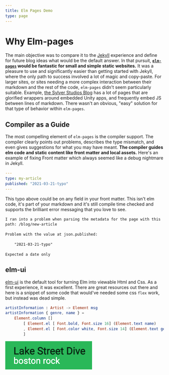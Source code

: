 ```yaml
---
title: Elm Pages Demo
type: page
---
```


# Why Elm-pages
The main objective was to compare it to the [Jekyll](https://jekyllrb.com/docs/github-pages/) experience and define for future blog ideas what would be the default answer. In that pursuit, **[`elm-pages`](https://github.com/dillonkearns/elm-pages) would be fantastic for small and simple static websites.** It was a pleasure to use and significantly easier than getting started with Jekyll, where the only path to success involved a lot of magic and copy-paste. For larger sites, or sites needing a more complex interaction between their markdown and the rest of the code, `elm-pages` didn't seem particularly suitable. Example, [the Sylver Studios Blog](https://sylverstudios.dev/) has a lot of pages that are glorified wrappers around embedded Unity apps, and frequently embed JS between lines of markdown. There wasn't an obvious, "easy" solution for that type of behavior within `elm-pages`.

## Compiler as a Guide
The most compelling element of `elm-pages` is the compiler support. The compiler clearly points out problems, describes the type mismatch, and even gives suggestions for what you may have meant. **The compiler guides elm code and static content like front matter and local assets.** Here's an example of fixing Front matter which always seemed like a debug nightmare in Jekyll.

```YAML
---
type: my-article
published: "2021-03-21-typo"
---
```

This typo above could be on any field in your front matter. This isn't elm code, it's part of your markdown and it's still compile time checked and supports the brilliant error messaging that you love to see.

```
I ran into a problem when parsing the metadata for the page with this path: /blog/new-article

Problem with the value at json.published:

    "2021-03-21-typo"

Expected a date only
```

## elm-ui
[elm-ui](https://github.com/mdgriffith/elm-ui) is the default tool for turning Elm into viewable Html and Css. As a first experience, it was excellent. There are great resources out there and here is a snippet of some code that would've needed some css `flex` work, but instead was dead simple.

```elm
artistInformation : Artist -> Element msg
artistInformation { genre, name } =
    Element.column []
        [ Element.el [ Font.bold, Font.size 16] (Element.text name)
        , Element.el [ Font.color white, Font.size 14] (Element.text genre)
        ]
```
![Function Call Tree](images/artist-info-text.png)